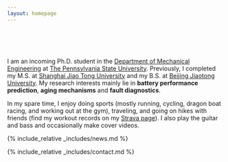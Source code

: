 ```yaml
---
layout: homepage
---
```


<h1 id="about-me"></h1>

<h2 style="margin: 80px 0px 10px;"></h2>

I am an incoming Ph.D. student in the [Department of Mechanical Engineering](https://www.me.psu.edu/) at [The Pennsylvania State University](https://www.psu.edu/). Previously, I completed my M.S. at [Shanghai Jiao Tong University](https://en.sjtu.edu.cn/) and my B.S. at [Beijing Jiaotong University](http://en.njtu.edu.cn/). My research interests mainly lie in **battery performance prediction**, **aging mechanisms** and **fault diagnostics**.

In my spare time, I enjoy doing sports (mostly running, cycling, dragon boat racing, and working out at the gym), traveling, and going on hikes with friends (find my workout records on my [Strava page](https://www.strava.com/athletes/126530457)). I also play the guitar and bass and occasionally make cover videos.

{% include_relative _includes/news.md %}

{% include_relative _includes/contact.md %}
